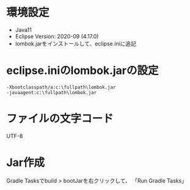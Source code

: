 # 環境設定
- Java11
- Eclipse Version: 2020-09 (4.17.0)
- lombok.jarをインストールして、eclipse.iniに追記

# eclipse.iniのlombok.jarの設定
```
-Xbootclasspath/a:c:\fullpath\lombok.jar
-javaagent:c:\fullpath\lombok.jar
```

# ファイルの文字コード
UTF-8

# Jar作成
Gradle Tasksでbuild > bootJarを右クリックして、 「Run Gradle Tasks」
